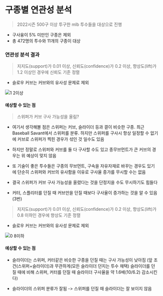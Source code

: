 # 구종별 연관성 분석
> 2022시즌 500구 이상 투구한 mlb 투수들을 대상으로 진행
- 구사융이 5% 미만인 구종은 제외
- 총 472명의 투수와 11개의 구종이 대상

### 연관성 분석 결과
> 지지도(support)가 0.01 이상, 신뢰도(confidence)가 0.2 이상, 향상도(lift)가 1.2 이상인 경우에 신뢰도 기준 정렬
- 슬로우 커브는 커브와의 유사성 문제로 제외

![1 2이상](https://github.com/jaeb0129/baseball/assets/63768509/c49c2247-db85-408c-be59-daf1bcf7b915)

#### 예상할 수 있는 점
> 스위퍼가 커브 구사 가능성을 올림?
  
- 여기서 생각해볼 점은 스위퍼는 커브, 슬라이더 등과 결이 비슷한 구종. 최근 Baseball Savant에서 스위퍼를 분류. 하지만 스위퍼를 구사시 항상 일정할 수 없기에 커브로 스위퍼가 찍힌 경우가 섞인 것 일수도 있음

- 하지만 정말로 스위퍼와 커브를 둘 다 구사할 수도 있고 종무브먼트가 큰 커브의 경우는 위 예상이 맞지 않음
  
- 또 기술이 좋은 투수들은 구종의 무브먼트, 구속을 자유자재로 바꾸는 경우도 있기에 단순히 스위퍼와 커브의 유사함을 이유로 구사율 증가를 무시할 수는 없음

- 결국 스위퍼가 커브 구사 가능성을 올렸다는 것을 단정지을 수도 무시하기도 힘들다

- 커터, 스플리터를 던질 때 커브만을 던질 때보다 구사율이 증가하는 것을 알 수 있음(3번)
  
> 지지도(support)가 0.01 이상, 신뢰도(confidence)가 0.2 이상, 향상도(lift)가 0.8 이하인 경우에 향상도 기준 정렬
- 슬로우 커브는 커브와의 유사성 문제로 제외

![0 8이하](https://github.com/jaeb0129/baseball/assets/63768509/a0ea6b20-8a40-4159-98a1-772f6db4f17a)

#### 예상할 수 있는 점
- 슬라이더는 스위퍼, 커터같은 비슷한 구종을 던질 때는 구사 가능성이 낮아짐 (앞 조건(스위퍼+슬라이더)과 무관하게(모든 슬라이더 던지는 투수 채택) 슬라이더를 던질 때에 비해 스위퍼, 커터를 던질 때 슬라이더 구사율을 약 1.6배(10/6.2) 감소시킨다)
  
- 슬라이더의 스위퍼 분류가 잘됨 -> 스위퍼를 던질 때 슬라이더는 잘 보이지 않음

